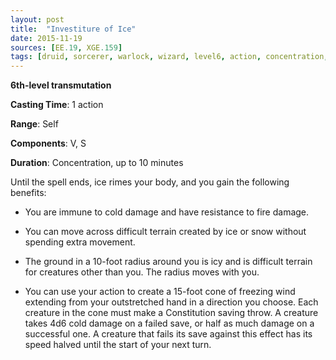 ```yaml
---
layout: post
title:  "Investiture of Ice"
date: 2015-11-19
sources: [EE.19, XGE.159]
tags: [druid, sorcerer, warlock, wizard, level6, action, concentration, transmutation]
---
```


**6th-level transmutation**

**Casting Time**: 1 action

**Range**: Self

**Components**: V, S

**Duration**: Concentration, up to 10 minutes

Until the spell ends, ice rimes your body, and you gain the following benefits:

 * You are immune to cold damage and have resistance to fire damage.

 * You can move across difficult terrain created by ice or snow without spending extra movement.

 * The ground in a 10-foot radius around you is icy and is difficult terrain for creatures other than you. The radius moves with you.

 * You can use your action to create a 15-foot cone of freezing wind extending from your outstretched hand in a direction you choose. Each creature in the cone must make a Constitution saving throw. A creature takes 4d6 cold damage on a failed save, or half as much damage on a successful one. A creature that fails its save against this effect has its speed halved until the start of your next turn.
